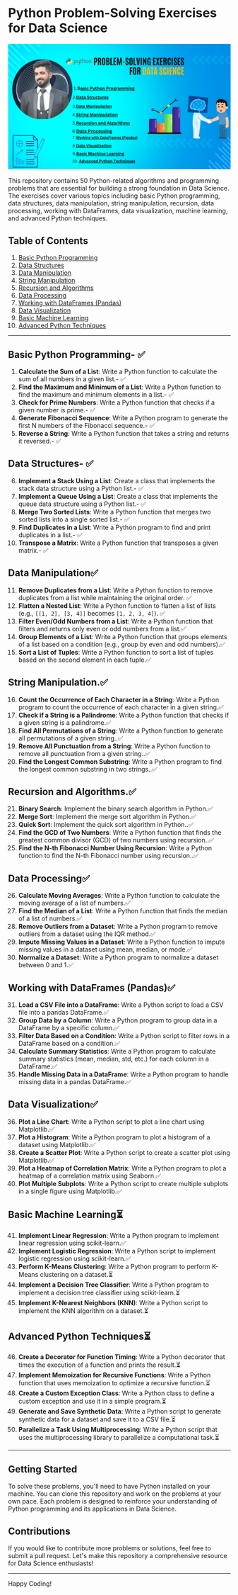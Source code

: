 # Python Problem-Solving Exercises for Data Science
![for Data Science Exercises with hamza](./assets/web%20app.png)

This repository contains 50 Python-related algorithms and programming problems that are essential for building a strong foundation in Data Science. The exercises cover various topics including basic Python programming, data structures, data manipulation, string manipulation, recursion, data processing, working with DataFrames, data visualization, machine learning, and advanced Python techniques.

## Table of Contents

1. [Basic Python Programming](#basic-python-programming)
2. [Data Structures](#data-structures)
3. [Data Manipulation](#data-manipulation)
4. [String Manipulation](#string-manipulation)
5. [Recursion and Algorithms](#recursion-and-algorithms)
6. [Data Processing](#data-processing)
7. [Working with DataFrames (Pandas)](#working-with-dataframes-pandas)
8. [Data Visualization](#data-visualization)
9. [Basic Machine Learning](#basic-machine-learning)
10. [Advanced Python Techniques](#advanced-python-techniques)

---

## Basic Python Programming- ✅

1. **Calculate the Sum of a List**: Write a Python function to calculate the sum of all numbers in a given list.- ✅
2. **Find the Maximum and Minimum of a List**: Write a Python function to find the maximum and minimum elements in a list.- ✅
3. **Check for Prime Numbers**: Write a Python function that checks if a given number is prime.- ✅
4. **Generate Fibonacci Sequence**: Write a Python program to generate the first N numbers of the Fibonacci sequence.- ✅
5. **Reverse a String**: Write a Python function that takes a string and returns it reversed.- ✅

## Data Structures- ✅

6. **Implement a Stack Using a List**: Create a class that implements the stack data structure using a Python list.- ✅
7. **Implement a Queue Using a List**: Create a class that implements the queue data structure using a Python list.- ✅
8. **Merge Two Sorted Lists**: Write a Python function that merges two sorted lists into a single sorted list.- ✅
9. **Find Duplicates in a List**: Write a Python program to find and print duplicates in a list.- ✅
10. **Transpose a Matrix**: Write a Python function that transposes a given matrix.- ✅

## Data Manipulation✅

11. **Remove Duplicates from a List**: Write a Python function to remove duplicates from a list while maintaining the original order. ✅
12. **Flatten a Nested List**: Write a Python function to flatten a list of lists (e.g., `[[1, 2], [3, 4]]` becomes `[1, 2, 3, 4]`). ✅
13. **Filter Even/Odd Numbers from a List**: Write a Python function that filters and returns only even or odd numbers from a list.✅
14. **Group Elements of a List**: Write a Python function that groups elements of a list based on a condition (e.g., group by even and odd numbers).✅
15. **Sort a List of Tuples**: Write a Python function to sort a list of tuples based on the second element in each tuple.✅

## String Manipulation.✅

16. **Count the Occurrence of Each Character in a String**: Write a Python program to count the occurrence of each character in a given string.✅
17. **Check if a String is a Palindrome**: Write a Python function that checks if a given string is a palindrome.✅
18. **Find All Permutations of a String**: Write a Python function to generate all permutations of a given string..✅
19. **Remove All Punctuation from a String**: Write a Python function to remove all punctuation from a given string..✅
20. **Find the Longest Common Substring**: Write a Python program to find the longest common substring in two strings..✅

## Recursion and Algorithms.✅

21. **Binary Search**: Implement the binary search algorithm in Python.✅
22. **Merge Sort**: Implement the merge sort algorithm in Python.✅
23. **Quick Sort**: Implement the quick sort algorithm in Python..✅
24. **Find the GCD of Two Numbers**: Write a Python function that finds the greatest common divisor (GCD) of two numbers using recursion..✅
25. **Find the N-th Fibonacci Number Using Recursion**: Write a Python function to find the N-th Fibonacci number using recursion..✅

## Data Processing✅

26. **Calculate Moving Averages**: Write a Python function to calculate the moving average of a list of numbers.✅
27. **Find the Median of a List**: Write a Python function that finds the median of a list of numbers.✅
28. **Remove Outliers from a Dataset**: Write a Python program to remove outliers from a dataset using the IQR method.✅
29. **Impute Missing Values in a Dataset**: Write a Python function to impute missing values in a dataset using mean, median, or mode.✅
30. **Normalize a Dataset**: Write a Python program to normalize a dataset between 0 and 1.✅

## Working with DataFrames (Pandas)✅

31. **Load a CSV File into a DataFrame**: Write a Python script to load a CSV file into a pandas DataFrame.✅
32. **Group Data by a Column**: Write a Python program to group data in a DataFrame by a specific column.✅
33. **Filter Data Based on a Condition**: Write a Python script to filter rows in a DataFrame based on a condition.✅
34. **Calculate Summary Statistics**: Write a Python program to calculate summary statistics (mean, median, std, etc.) for each column in a DataFrame.✅
35. **Handle Missing Data in a DataFrame**: Write a Python program to handle missing data in a pandas DataFrame.✅

## Data Visualization✅

36. **Plot a Line Chart**: Write a Python script to plot a line chart using Matplotlib.✅
37. **Plot a Histogram**: Write a Python program to plot a histogram of a dataset using Matplotlib.✅
38. **Create a Scatter Plot**: Write a Python script to create a scatter plot using Matplotlib.✅
39. **Plot a Heatmap of Correlation Matrix**: Write a Python program to plot a heatmap of a correlation matrix using Seaborn.✅
40. **Plot Multiple Subplots**: Write a Python script to create multiple subplots in a single figure using Matplotlib.✅
    
## Basic Machine Learning⏳

41. **Implement Linear Regression**: Write a Python program to implement linear regression using scikit-learn.✅
42. **Implement Logistic Regression**: Write a Python script to implement logistic regression using scikit-learn.✅
43. **Perform K-Means Clustering**: Write a Python program to perform K-Means clustering on a dataset.⏳
44. **Implement a Decision Tree Classifier**: Write a Python program to implement a decision tree classifier using scikit-learn.⏳
45. **Implement K-Nearest Neighbors (KNN)**: Write a Python script to implement the KNN algorithm on a dataset.⏳

## Advanced Python Techniques⏳

46. **Create a Decorator for Function Timing**: Write a Python decorator that times the execution of a function and prints the result.⏳
47. **Implement Memoization for Recursive Functions**: Write a Python function that uses memoization to optimize a recursive function.⏳
48. **Create a Custom Exception Class**: Write a Python class to define a custom exception and use it in a simple program.⏳
49. **Generate and Save Synthetic Data**: Write a Python script to generate synthetic data for a dataset and save it to a CSV file.⏳
50. **Parallelize a Task Using Multiprocessing**: Write a Python script that uses the multiprocessing library to parallelize a computational task.⏳

---

## Getting Started

To solve these problems, you'll need to have Python installed on your machine. You can clone this repository and work on the problems at your own pace. Each problem is designed to reinforce your understanding of Python programming and its applications in Data Science.

## Contributions

If you would like to contribute more problems or solutions, feel free to submit a pull request. Let's make this repository a comprehensive resource for Data Science enthusiasts!

---

Happy Coding!
